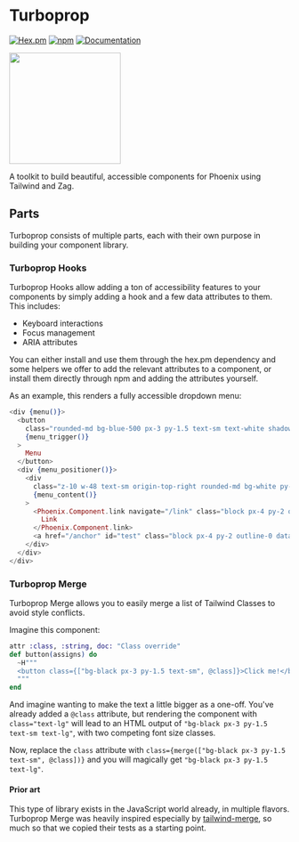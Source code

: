 # Turboprop

[![Hex.pm](https://img.shields.io/hexpm/v/turboprop)](https://hex.pm/packages/turboprop)
[![npm](https://img.shields.io/npm/v/@leuchtturm/turboprop)](https://npmjs.com/package/@leuchtturm/turboprop)
[![Documentation](https://img.shields.io/badge/documentation-gray)](https://hexdocs.pm/turboprop/)

<img src="https://github.com/leuchtturm-dev/turboprop/raw/main/assets/turboprop.png" width="200" />

<!-- MDOC !-->

A toolkit to build beautiful, accessible components for Phoenix using Tailwind and Zag.

## Parts

Turboprop consists of multiple parts, each with their own purpose in building your component library.

### Turboprop Hooks

Turboprop Hooks allow adding a ton of accessibility features to your components by simply adding a hook and a few data attributes to them.  
This includes:

- Keyboard interactions
- Focus management
- ARIA attributes

You can either install and use them through the hex.pm dependency and some helpers we offer to add the relevant attributes to a component,
or install them directly through npm and adding the attributes yourself.  

As an example, this renders a fully accessible dropdown menu:

```heex
<div {menu()}>
  <button
    class="rounded-md bg-blue-500 px-3 py-1.5 text-sm text-white shadow-sm hover:bg-blue-400 focus-visible:outline focus-visible:outline-2 focus-visible:outline-offset-2 focus-visible:outline-blue-500"
    {menu_trigger()}
  >
    Menu
  </button>
  <div {menu_positioner()}>
    <div
      class="z-10 w-48 text-sm origin-top-right rounded-md bg-white py-1 shadow-lg ring-1 ring-black ring-opacity-5 focus:outline-none"
      {menu_content()}
    >
      <Phoenix.Component.link navigate="/link" class="block px-4 py-2 outline-0 data-[highlighted]:bg-gray-100" {menu_item()}>
        Link
      </Phoenix.Component.link>
      <a href="/anchor" id="test" class="block px-4 py-2 outline-0 data-[highlighted]:bg-gray-100" {menu_item()}>Anchor</a>
    </div>
  </div>
</div>
```

### Turboprop Merge

Turboprop Merge allows you to easily merge a list of Tailwind Classes to avoid style conflicts.

Imagine this component:

```elixir
attr :class, :string, doc: "Class override"
def button(assigns) do
  ~H"""
  <button class={["bg-black px-3 py-1.5 text-sm", @class]}>Click me!</button>
  """
end
```

And imagine wanting to make the text a little bigger as a one-off. You've already added a `@class` attribute, but rendering the component
with `class="text-lg"` will lead to an HTML output of `"bg-black px-3 py-1.5 text-sm text-lg"`, with two competing font size classes.

Now, replace the `class` attribute with `class={merge(["bg-black px-3 py-1.5 text-sm", @class])}` and you will magically get
`"bg-black px-3 py-1.5 text-lg"`.

#### Prior art

This type of library exists in the JavaScript world already, in multiple flavors. Turboprop Merge was heavily inspired especially by
[tailwind-merge](https://www.npmjs.com/package/tailwind-merge), so much so that we copied their tests as a starting point.
